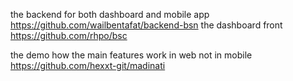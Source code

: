 
the backend for both dashboard and mobile app
https://github.com/wailbentafat/backend-bsn
the dashboard front
https://github.com/rhpo/bsc


the demo how the main features work in web not in mobile
https://github.com/hexxt-git/madinati
